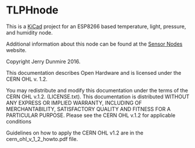 TLPHnode
=========
This is a [KiCad](http://kicad-pcb.org/) project for an ESP8266 based
temperature, light, pressure, and humidity node.

Additional information about this node can be found at the 
[Sensor Nodes](http://sensornodeinfo.rockingdlabs.com) website.


Copyright Jerry Dunmire 2016.

This documentation describes Open Hardware and is licensed under the
CERN OHL v. 1.2.

You may redistribute and modify this documentation under the terms of
the CERN OHL v.1.2. (LICENSE.txt). This documentation is distributed
WITHOUT ANY EXPRESS OR IMPLIED WARRANTY, INCLUDING OF MERCHANTABILITY,
SATISFACTORY QUALITY AND FITNESS FOR A PARTICULAR PURPOSE. Please see
the CERN OHL v.1.2 for applicable conditions

Guidelines on how to apply the CERN OHL v1.2 are in the
cern_ohl_v_1_2_howto.pdf file.
